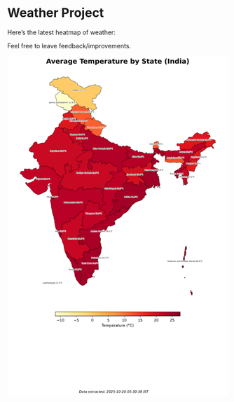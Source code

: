 # Weather Project

Here’s the latest heatmap of weather:

Feel free to leave feedback/improvements.

![India Heatmap](docs/assets/india_heatmap.png?v=F57BA8)
